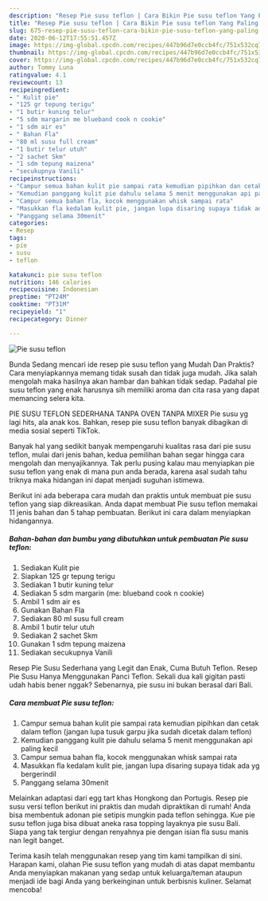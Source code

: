 ```yaml
---
description: "Resep Pie susu teflon | Cara Bikin Pie susu teflon Yang Paling Enak"
title: "Resep Pie susu teflon | Cara Bikin Pie susu teflon Yang Paling Enak"
slug: 675-resep-pie-susu-teflon-cara-bikin-pie-susu-teflon-yang-paling-enak
date: 2020-06-12T17:55:51.457Z
image: https://img-global.cpcdn.com/recipes/447b96d7e0ccb4fc/751x532cq70/pie-susu-teflon-foto-resep-utama.jpg
thumbnail: https://img-global.cpcdn.com/recipes/447b96d7e0ccb4fc/751x532cq70/pie-susu-teflon-foto-resep-utama.jpg
cover: https://img-global.cpcdn.com/recipes/447b96d7e0ccb4fc/751x532cq70/pie-susu-teflon-foto-resep-utama.jpg
author: Tommy Luna
ratingvalue: 4.1
reviewcount: 13
recipeingredient:
- " Kulit pie"
- "125 gr tepung terigu"
- "1 butir kuning telur"
- "5 sdm margarin me blueband cook n cookie"
- "1 sdm air es"
- " Bahan Fla"
- "80 ml susu full cream"
- "1 butir telur utuh"
- "2 sachet Skm"
- "1 sdm tepung maizena"
- "secukupnya Vanili"
recipeinstructions:
- "Campur semua bahan kulit pie sampai rata kemudian pipihkan dan cetak dalam teflon (jangan lupa tusuk garpu jika sudah dicetak dalam teflon)"
- "Kemudian panggang kulit pie dahulu selama 5 menit menggunakan api paling kecil"
- "Campur semua bahan fla, kocok menggunakan whisk sampai rata"
- "Masukkan fla kedalam kulit pie, jangan lupa disaring supaya tidak ada yg bergerindil"
- "Panggang selama 30menit"
categories:
- Resep
tags:
- pie
- susu
- teflon

katakunci: pie susu teflon 
nutrition: 146 calories
recipecuisine: Indonesian
preptime: "PT24M"
cooktime: "PT31M"
recipeyield: "1"
recipecategory: Dinner

---
```



![Pie susu teflon](https://img-global.cpcdn.com/recipes/447b96d7e0ccb4fc/751x532cq70/pie-susu-teflon-foto-resep-utama.jpg)

Bunda Sedang mencari ide resep pie susu teflon yang Mudah Dan Praktis? Cara menyiapkannya memang tidak susah dan tidak juga mudah. Jika salah mengolah maka hasilnya akan hambar dan bahkan tidak sedap. Padahal pie susu teflon yang enak harusnya sih memiliki aroma dan cita rasa yang dapat memancing selera kita.

PIE SUSU TEFLON SEDERHANA TANPA OVEN TANPA MIXER Pie susu yg lagi hits, ala anak kos. Bahkan, resep pie susu teflon banyak dibagikan di media sosial seperti TikTok.

Banyak hal yang sedikit banyak mempengaruhi kualitas rasa dari pie susu teflon, mulai dari jenis bahan, kedua pemilihan bahan segar hingga cara mengolah dan menyajikannya. Tak perlu pusing kalau mau menyiapkan pie susu teflon yang enak di mana pun anda berada, karena asal sudah tahu triknya maka hidangan ini dapat menjadi suguhan istimewa.


Berikut ini ada beberapa cara mudah dan praktis untuk membuat pie susu teflon yang siap dikreasikan. Anda dapat membuat Pie susu teflon memakai 11 jenis bahan dan 5 tahap pembuatan. Berikut ini cara dalam menyiapkan hidangannya.

<!--inarticleads1-->

##### Bahan-bahan dan bumbu yang dibutuhkan untuk pembuatan Pie susu teflon:

1. Sediakan  Kulit pie
1. Siapkan 125 gr tepung terigu
1. Sediakan 1 butir kuning telur
1. Sediakan 5 sdm margarin (me: blueband cook n cookie)
1. Ambil 1 sdm air es
1. Gunakan  Bahan Fla
1. Sediakan 80 ml susu full cream
1. Ambil 1 butir telur utuh
1. Sediakan 2 sachet Skm
1. Gunakan 1 sdm tepung maizena
1. Sediakan secukupnya Vanili


Resep Pie Susu Sederhana yang Legit dan Enak, Cuma Butuh Teflon. Resep Pie Susu Hanya Menggunakan Panci Teflon. Sekali dua kali gigitan pasti udah habis bener nggak? Sebenarnya, pie susu ini bukan berasal dari Bali. 

<!--inarticleads2-->

##### Cara membuat Pie susu teflon:

1. Campur semua bahan kulit pie sampai rata kemudian pipihkan dan cetak dalam teflon (jangan lupa tusuk garpu jika sudah dicetak dalam teflon)
1. Kemudian panggang kulit pie dahulu selama 5 menit menggunakan api paling kecil
1. Campur semua bahan fla, kocok menggunakan whisk sampai rata
1. Masukkan fla kedalam kulit pie, jangan lupa disaring supaya tidak ada yg bergerindil
1. Panggang selama 30menit


Melainkan adaptasi dari egg tart khas Hongkong dan Portugis. Resep pie susu versi teflon berikut ini praktis dan mudah dipraktikan di rumah! Anda bisa membentuk adonan pie setipis mungkin pada teflon sehingga. Kue pie susu teflon juga bisa dibuat aneka rasa topping layaknya pie susu Bali. Siapa yang tak tergiur dengan renyahnya pie dengan isian fla susu manis nan legit banget. 

Terima kasih telah menggunakan resep yang tim kami tampilkan di sini. Harapan kami, olahan Pie susu teflon yang mudah di atas dapat membantu Anda menyiapkan makanan yang sedap untuk keluarga/teman ataupun menjadi ide bagi Anda yang berkeinginan untuk berbisnis kuliner. Selamat mencoba!
